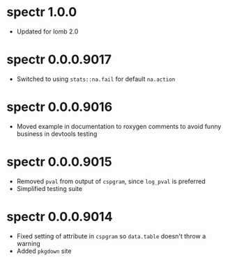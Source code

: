 # spectr 1.0.0
* Updated for lomb 2.0

# spectr 0.0.0.9017
* Switched to using `stats::na.fail` for default `na.action`

# spectr 0.0.0.9016
* Moved example in documentation to roxygen comments to avoid funny business in devtools testing

# spectr 0.0.0.9015
* Removed `pval` from output of `cspgram`, since `log_pval` is preferred
* Simplified testing suite

# spectr 0.0.0.9014
* Fixed setting of attribute in `cspgram` so `data.table` doesn't throw a warning
* Added `pkgdown` site
